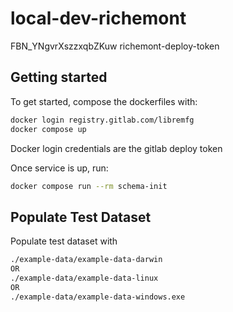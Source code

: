 # local-dev-richemont
FBN_YNgvrXszzxqbZKuw
richemont-deploy-token


## Getting started

To get started, compose the dockerfiles with:
```bash 
docker login registry.gitlab.com/libremfg
docker compose up
```

Docker login credentials are the gitlab deploy token

Once service is up, run:

```bash 
docker compose run --rm schema-init
```

## Populate Test Dataset

Populate test dataset with
```bash
./example-data/example-data-darwin
OR
./example-data/example-data-linux
OR
./example-data/example-data-windows.exe
```
